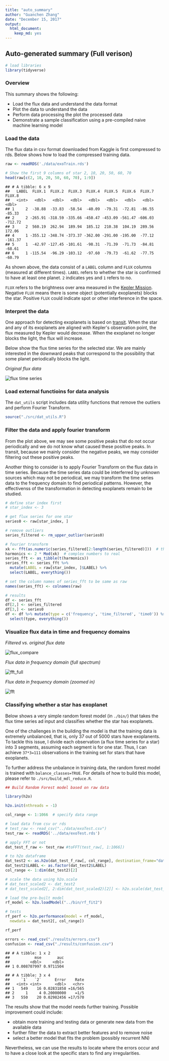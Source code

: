 ```yaml
---
title: "auto_summary"
author: "Guanchen Zhang"
date: "December 15, 2017"
output: 
  html_document:
    keep_md: yes
---
```




## Auto-generated summary (Full verison)


```r
# load libraries
library(tidyverse)
```

### Overview

This summary shows the following:

-   Load the flux data and understand the data format
-   Plot the data to understand the data
-   Perform data processing the plot the processed data
-   Demonstrate a sample classification using a pre-compiled naive machine learning model

### Load the data

The flux data in csv format downloaded from Kaggle is first compressed to rds. Below shows how to load the compressed training data.


```r
raw <- readRDS('./data/exoTrain.rds')

# Show the first 9 columns of star 2, 10, 20, 50, 60, 70
head(raw[c(2, 10, 20, 50, 60, 70), 1:9])
```

```
## # A tibble: 6 x 9
##   LABEL  FLUX.1  FLUX.2  FLUX.3  FLUX.4  FLUX.5  FLUX.6  FLUX.7  FLUX.8
##   <int>   <dbl>   <dbl>   <dbl>   <dbl>   <dbl>   <dbl>   <dbl>   <dbl>
## 1     2  -38.88  -33.83  -58.54  -40.09  -79.31  -72.81  -86.55  -85.33
## 2     2 -265.91 -318.59 -335.66 -450.47 -453.09 -561.47 -606.03 -712.72
## 3     2  560.19  262.94  189.94  185.12  210.38  104.19  289.56  172.06
## 4     1 -355.12 -348.74 -373.37 -362.00 -291.00 -195.00  -77.12 -161.37
## 5     1  -42.97 -127.45 -101.61  -98.31  -71.39  -71.73  -84.81  -68.61
## 6     1 -115.54  -96.29 -103.12  -97.60  -79.73  -61.62  -77.75  -60.79
```

As shown above, the data consist of a `LABEL` column and `FLUX` columns (measured at different times). `LABEL` refers to whether the star is confirmed to have at least one planet. `2` indicates yes and `1` refers to no.

`FLUX` refers to the brightness over area measured in the [Kepler Mission](https://www.nasa.gov/mission_pages/kepler/main/index.html). Negative `FLUX` means there is some object (potentially exoplanets) blocks the star. Positive `FLUX` could indicate spot or other interference in the space.


### Interpret the data

One approach for detecting exoplanets is based on [transit](https://en.wikipedia.org/wiki/Methods_of_detecting_exoplanets#Transit_photometry). When the star and any of its exoplanets are aligned with Kepler's observation point, the flux measured by Kepler would decrease. When the exoplanet no longer blocks the light, the flux will increase.

Below show the flux time series for the selected star. We are mainly interested in the downward peaks that correspond to the possibility that some planet periodically blocks the light.

_Original flux data_

![flux time series](../results/figures/flux_original.png)


### Load external functioins for data analysis

The `dat_utils` script includes data utility functions that remove the outliers and perform Fourier Transform.


```r
source("./src/dat_utils.R")
```


### Filter the data and apply fourier transform

From the plot above, we may see some positive peaks that do not occur periodically and we do not know what caused these positive peaks. In transit, because we mainly consider the negative peaks, we may consider filtering out these positive peaks.

Another thing to consider is to apply Fourier Transform on the flux data in time series. Because the time series data could be interferred by unknown sources which may not be periodical, we may transform the time series data to the frequency domain to find periodical patterns. However, the effectivenss of the transformation in detecting exoplanets remain to be studied.


```r
# define star index first
# star_index <- 3

# get flux series for one star
series0 <- raw[star_index, ]

# remove outliers
series_filtered <- rm_upper_outlier(series0)

# fourier transform
xk <- fft(as.numeric(series_filtered[2:length(series_filtered)]))  # this returns a vector of complex numbers
harmonics <- 2 * Mod(xk)  # complex numbers to real
series_fft <- as_tibble(t(harmonics))
series_fft <- series_fft %>%
  mutate(LABEL = raw[star_index, ]$LABEL) %>%
  select(LABEL, everything())

# set the column names of series_fft to be same as raw
names(series_fft) <- colnames(raw)

# results
df <- series_fft
df[2,] <- series_filtered
df[3,] <- series0
df <- df %>% mutate(type = c('frequency', 'time_filtered', 'time0')) %>%
  select(type, everything())
```


### Visualize flux data in time and frequency domains

_Filtered vs. original flux data_

![flux_compare](../results/figures/flux_compare.png)

_Flux data in frequency domain (full spectrum)_

![fft_full](../results/figures/freq_plot_full.png)

_Flux data in frequency domain (zoomed in)_

![fft](../results/figures/freq_plot_zoom.png)


### Classifying whether a star has exoplanet

Below shows a very simple random forest model (in `./bin/`) that takes the flux time series ad input and classifies whether the star has exoplanets.

One of the challenges in the building the model is that the training data is extremely unbalanced, that is, only 37 out of 5000 stars have exoplanents. To tackle this issue, I divide each observation (a flux time series for a star) into 3 segments, assuming each segment is for one star. Thus, I can achieve `37*3=111` observations in the training set for stars that have exoplanets.

To further address the unbalance in training data, the random forest model is trained with `balance_classes=TRUE`. For details of how to build this model, please refer to `./src/build_mdl_reduce.R`.


```r
## Build Random Forest model based on raw data

library(h2o)

h2o.init(nthreads = -1)

col_range <- 1:1066  # specify data range

# load data from csv or rds
# test_raw <- read_csv("../data/exoTest.csv")
test_raw <- readRDS('../data/exoTest.rds')

# apply FFT or not
dat_test_f_raw <- test_raw #toFFT(test_raw[, 1:1066])

# to h2o dataframe
dat_test2 <- as.h2o(dat_test_f_raw[, col_range], destination_frame="dat_test2")
dat_test2$LABEL <- as.factor(dat_test2$LABEL)
col_range <- 1:dim(dat_test2)[2]

# scale the data using h2o.scale
# dat_test_scaled2 <- dat_test2
# dat_test_scaled2[, 2:dim(dat_test_scaled2)[2]] <- h2o.scale(dat_test_scaled2[, 2:dim(dat_test_scaled2)[2]]) 

# load the pre-built model
rf_model <- h2o.loadModel("../bin/rf_fit2")

# tests
rf_perf <- h2o.performance(model = rf_model,
  newdata = dat_test2[, col_range])

rf_perf
```


```r
errors <- read_csv("./results/errors.csv")
confusion <- read_csv("./results/confusion.csv")
```


```
## # A tibble: 1 x 2
##           mse       auc
##         <dbl>     <dbl>
## 1 0.008707997 0.9711504
```


```
## # A tibble: 3 x 4
##     `1`   `2`      Error    Rate
##   <int> <int>      <dbl>   <chr>
## 1   549    16 0.02831858 =16/565
## 2     1     4 0.20000000    =1/5
## 3   550    20 0.02982456 =17/570
```

The results show that the model needs further training. Possible improvement could include:

-   obtain more training and testing data or generate new data from the available data
-   further filter the data to extract better features and to remove noise
-   select a better model that fits the problem (possibly recurrent NN)

Nevertheless, we can use the results to locate where the errors occur and to have a close look at the specific stars to find any irregularities.
